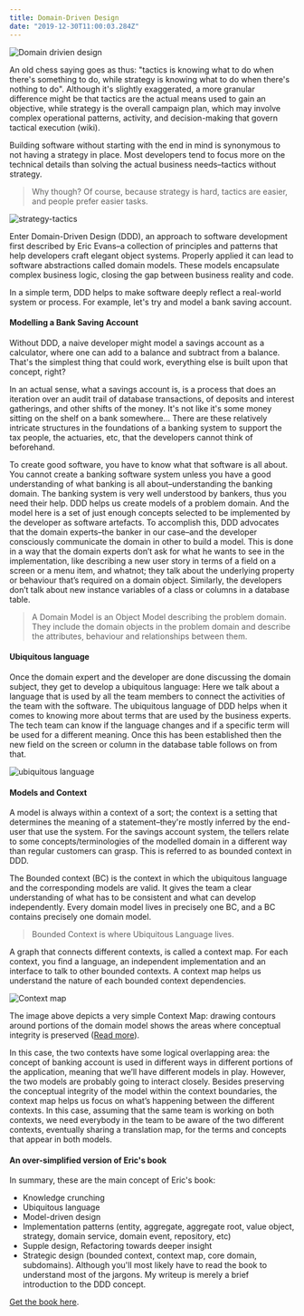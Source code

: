 ```yaml
---
title: Domain-Driven Design
date: "2019-12-30T11:00:03.284Z"
---
```


![Domain drivien design](https://www.dropbox.com/s/3tmdekqjt18ie7y/ddd.png?raw=1)

An old chess saying goes as thus: "tactics is knowing what to do when there's something to do, while strategy is knowing what to do when there's nothing to do". Although it's slightly exaggerated, a more granular difference might be that tactics are the actual means used to gain an objective, while strategy is the overall campaign plan, which may involve complex operational patterns, activity, and decision-making that govern tactical execution (wiki).

Building software without starting with the end in mind is synonymous to not having a strategy in place. Most developers tend to focus more on the technical details than solving the actual business needs–tactics without strategy.

>Why though? Of course, because strategy is hard, tactics are easier, and people prefer easier tasks.

![strategy-tactics](https://www.dropbox.com/s/if0buzo32q102px/visionstrategytactics.png?raw=1)

Enter Domain-Driven Design (DDD), an approach to software development first described by Eric Evans–a collection of principles and patterns that help developers craft elegant object systems. Properly applied it can lead to software abstractions called domain models. These models encapsulate complex business logic, closing the gap between business reality and code.

In a simple term, DDD helps to make software deeply reflect a real-world system or process. For example, let's try and model a bank saving account.

#### Modelling a Bank Saving Account

Without DDD, a naive developer might model a savings account as a calculator, where one can add to a balance and subtract from a balance. That's the simplest thing that could work, everything else is built upon that concept, right?

In an actual sense, what a savings account is, is a process that does an iteration over an audit trail of database transactions, of deposits and interest gatherings, and other shifts of the money. It's not like it's some money sitting on the shelf on a bank somewhere... There are these relatively intricate structures in the foundations of a banking system to support the tax people, the actuaries, etc, that the developers cannot think of beforehand.

To create good software, you have to know what that software is all about. You cannot create a banking software system unless you have a good understanding of what banking is all about–understanding the banking domain. The banking system is very well understood by bankers, thus you need their help. DDD helps us create models of a problem domain. And the model here is a set of just enough concepts selected to be implemented by the developer as software artefacts. To accomplish this, DDD advocates that the domain experts–the banker in our case–and the developer consciously communicate the domain in other to build a model. This is done in a way that the domain experts don’t ask for what he wants to see in the implementation, like describing a new user story in terms of a field on a screen or a menu item, and whatnot; they talk about the underlying property or behaviour that’s required on a domain object. Similarly, the developers don’t talk about new instance variables of a class or columns in a database table. 

>A Domain Model is an Object Model describing the problem domain. They include the domain objects in the problem domain and describe the attributes, behaviour and relationships between them.

#### Ubiquitous language

Once the domain expert and the developer are done discussing the domain subject, they get to develop a ubiquitous language: Here we talk about a language that is used by all the team members to connect the activities of the team with the software. The ubiquitous language of DDD helps when it comes to knowing more about terms that are used by the business experts. The tech team can know if the language changes and if a specific term will be used for a different meaning. Once this has been established then the new field on the screen or column in the database table follows on from that. 

![ubiquitous language](https://www.dropbox.com/s/47rogiw99o7du5l/ubiquitous-lang.png?raw=1)

#### Models and Context

A model is always within a context of a sort; the context is a setting that determines the meaning of a statement–they're mostly inferred by the end-user that use the system. For the savings account system, the tellers relate to some concepts/terminologies of the modelled domain in a different way than regular customers can grasp. This is referred to as bounded context in DDD. 

The Bounded context (BC) is the context in which the ubiquitous language and the corresponding models are valid. It gives the team a clear understanding of what has to be consistent and what can develop independently. Every domain model lives in precisely one BC, and a BC contains precisely one domain model. 

>Bounded Context is where Ubiquitous Language lives.

A graph that connects different contexts, is called a context map. For each context, you find a language, an independent implementation and an interface to talk to other bounded contexts. A context map helps us understand the nature of each bounded context dependencies.

![Context map](https://www.dropbox.com/s/2pqcl6x5ht34b90/contextmapping.jpg?raw=1)

The image above depicts a very simple Context Map: drawing contours around portions of the domain model shows the areas where conceptual integrity is preserved (<a href="https://www.infoq.com/articles/ddd-contextmapping" target="_blank">Read more</a>).

In this case, the two contexts have some logical overlapping area: the concept of banking account is used in different ways in different portions of the application, meaning that we’ll have different models in play. However, the two models are probably going to interact closely. Besides preserving the conceptual integrity of the model within the context boundaries, the context map helps us focus on what’s happening between the different contexts. In this case, assuming that the same team is working on both contexts, we need everybody in the team to be aware of the two different contexts, eventually sharing a translation map, for the terms and concepts that appear in both models.

#### An over-simplified version of Eric's book

In summary, these are the main concept of Eric's book:
* Knowledge crunching 
* Ubiquitous language 
* Model-driven design 
* Implementation patterns (entity, aggregate, aggregate root, value object, strategy, domain service, domain event, repository, etc)
* Supple design, Refactoring towards deeper insight 
* Strategic design (bounded context, context map, core domain, subdomains).
Although you'll most likely have to read the book to understand most of the jargons. My writeup is merely a brief introduction to the DDD concept. 

<a href="https://www.amazon.com/Domain-Driven-Design-Tackling-Complexity-Software/dp/0321125215" target="_blank">Get the book here</a>.

